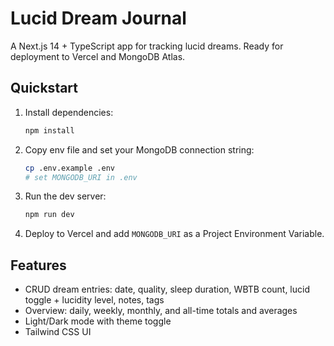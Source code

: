 # Lucid Dream Journal

A Next.js 14 + TypeScript app for tracking lucid dreams. Ready for deployment to Vercel and MongoDB Atlas.

## Quickstart

1. Install dependencies:
   ```bash
   npm install
   ```
2. Copy env file and set your MongoDB connection string:
   ```bash
   cp .env.example .env
   # set MONGODB_URI in .env
   ```
3. Run the dev server:
   ```bash
   npm run dev
   ```
4. Deploy to Vercel and add `MONGODB_URI` as a Project Environment Variable.

## Features
- CRUD dream entries: date, quality, sleep duration, WBTB count, lucid toggle + lucidity level, notes, tags
- Overview: daily, weekly, monthly, and all-time totals and averages
- Light/Dark mode with theme toggle
- Tailwind CSS UI